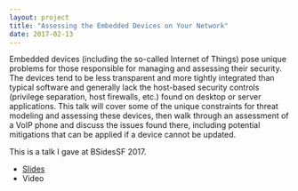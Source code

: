 ```yaml
---
layout: project
title: "Assessing the Embedded Devices on Your Network"
date: 2017-02-13
---
```


Embedded devices (including the so-called Internet of Things) pose unique
problems for those responsible for managing and assessing their security.  The
devices tend to be less transparent and more tightly integrated than typical
software and generally lack the host-based security controls (privilege
separation, host firewalls, etc.) found on desktop or server applications.  This
talk will cover some of the unique constraints for threat modeling and assessing
these devices, then walk through an assessment of a VoIP phone and discuss the
issues found there, including potential mitigations that can be applied if a
device cannot be updated.

This is a talk I gave at BSidesSF 2017.

* [Slides](/static/attachments/bsidessf_2017_assessing_embedded_devices.pdf)
* Video
